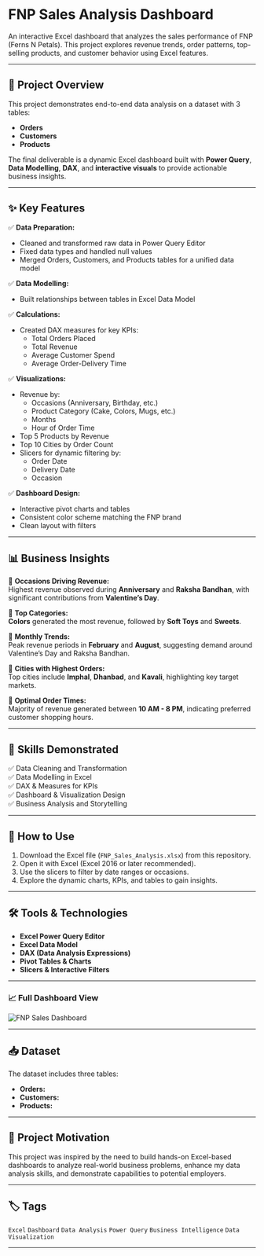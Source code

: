 #  FNP Sales Analysis Dashboard 
An interactive Excel dashboard that analyzes the sales performance of FNP (Ferns N Petals). This project explores revenue trends, order patterns, top-selling products, and customer behavior using  Excel features.

---

## 📂 Project Overview

This project demonstrates end-to-end data analysis on a dataset with 3 tables:
- **Orders**
- **Customers**
- **Products**

The final deliverable is a dynamic Excel dashboard built with **Power Query**, **Data Modelling**, **DAX**, and **interactive visuals** to provide actionable business insights.

---

## ✨ Key Features

✅ **Data Preparation:**
- Cleaned and transformed raw data in Power Query Editor
- Fixed data types and handled null values
- Merged Orders, Customers, and Products tables for a unified data model

✅ **Data Modelling:**
- Built relationships between tables in Excel Data Model

✅ **Calculations:**
- Created DAX measures for key KPIs:
  - Total Orders Placed
  - Total Revenue
  - Average Customer Spend
  - Average Order-Delivery Time

✅ **Visualizations:**
- Revenue by:
  - Occasions (Anniversary, Birthday, etc.)
  - Product Category (Cake, Colors, Mugs, etc.)
  - Months
  - Hour of Order Time
- Top 5 Products by Revenue
- Top 10 Cities by Order Count
- Slicers for dynamic filtering by:
  - Order Date
  - Delivery Date
  - Occasion

✅ **Dashboard Design:**
- Interactive pivot charts and tables
- Consistent color scheme matching the FNP brand
- Clean layout with filters

---

## 📊 Business Insights

🔹 **Occasions Driving Revenue:**  
Highest revenue observed during **Anniversary** and **Raksha Bandhan**, with significant contributions from **Valentine’s Day**.

🔹 **Top Categories:**  
**Colors** generated the most revenue, followed by **Soft Toys** and **Sweets**.

🔹 **Monthly Trends:**  
Peak revenue periods in **February** and **August**, suggesting demand around Valentine’s Day and Raksha Bandhan.

🔹 **Cities with Highest Orders:**  
Top cities include **Imphal**, **Dhanbad**, and **Kavali**, highlighting key target markets.

🔹 **Optimal Order Times:**  
Majority of revenue generated between **10 AM - 8 PM**, indicating preferred customer shopping hours.

---

## 💼 Skills Demonstrated

✅ Data Cleaning and Transformation  
✅ Data Modelling in Excel  
✅ DAX & Measures for KPIs  
✅ Dashboard & Visualization Design  
✅ Business Analysis and Storytelling

---

## 📎 How to Use

1. Download the Excel file (`FNP_Sales_Analysis.xlsx`) from this repository.
2. Open it with Excel (Excel 2016 or later recommended).
3. Use the slicers to filter by date ranges or occasions.
4. Explore the dynamic charts, KPIs, and tables to gain insights.

---

## 🛠️ Tools & Technologies

- **Excel Power Query Editor**
- **Excel Data Model**
- **DAX (Data Analysis Expressions)**
- **Pivot Tables & Charts**
- **Slicers & Interactive Filters**

---


### 📈 Full Dashboard View
![FNP Sales Dashboard](./screenshots/FNP_Sales_Dashboard.png)

---

## 📥 Dataset

The dataset includes three tables:
- **Orders:** 
- **Customers:**
- **Products:**

---

## 📝 Project Motivation

This project was inspired by the need to build hands-on Excel-based dashboards to analyze real-world business problems, enhance my data analysis skills, and demonstrate capabilities to potential employers.

---

## 🏷️ Tags

`Excel` `Dashboard` `Data Analysis` `Power Query` `Business Intelligence` `Data Visualization`

---
